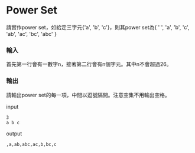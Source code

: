 # Power Set

請實作power set，如給定三字元{'a', 'b', 'c'}，則其power set為{ ' ', 'a', 'b', 'c', 'ab', 'ac', 'bc', 'abc' }

### 輸入
首先第一行會有一數字n，接著第二行會有n個字元。其中n不會超過26。

### 輸出
請輸出power set的每一項，中間以逗號隔開。注意空集不用輸出空格。

input
```
3
a b c
```

output
```
,a,ab,abc,ac,b,bc,c
```
